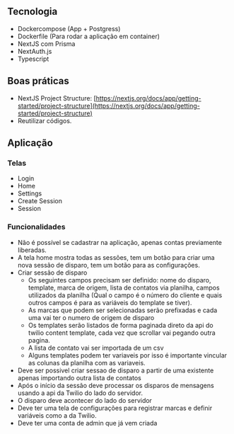 ## Tecnologia

- Dockercompose (App + Postgress)
- Dockerfile (Para rodar a aplicação em container)
- NextJS com Prisma
- NextAuth.js
- Typescript

## Boas práticas

- NextJS Project Structure: [https://nextjs.org/docs/app/getting-started/project-structure](https://nextjs.org/docs/app/getting-started/project-structure)
- Reutilizar códigos.

## Aplicação

### Telas

- Login
- Home
- Settings
- Create Session
- Session

### Funcionalidades

- Não é possível se cadastrar na aplicação, apenas contas previamente liberadas.
- A tela home mostra todas as sessões, tem um botão para criar uma nova sessão de disparo, tem um botão para as configurações.
- Criar sessão de disparo
  - Os seguintes campos precisam ser definido: nome do disparo, template, marca de origem, lista de contatos via planilha, campos utilizados da planilha (Qual o campo é o número do cliente e quais outros campos é para as variáveis do template se tiver).
  - As marcas que podem ser selecionadas serão prefixadas e cada uma vai ter o numero de origem de disparo
  - Os templates serão listados de forma paginada direto da api do twilio content template, cada vez que scrollar vai pegando outra pagina.
  - A lista de contato vai ser importada de um csv
  - Alguns templates podem ter variaveis por isso é importante vincular as colunas da planilha com as variaveis.
- Deve ser possivel criar sessao de disparo a partir de uma existente apenas importando outra lista de contatos
- Após o início da sessão deve processar os disparos de mensagens usando a api da Twilio do lado do servidor.
- O disparo deve acontecer do lado do servidor
- Deve ter uma tela de configurações para registrar marcas e definir variáveis como a da Twilio.
- Deve ter uma conta de admin que já vem criada

